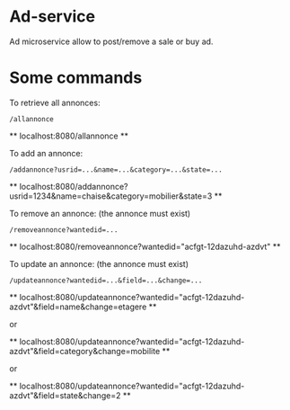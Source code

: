 # Ad-service

Ad microservice allow to post/remove a sale or buy ad.

# Some commands 

To retrieve all annonces:
 
```
/allannonce
```

** localhost:8080/allannonce **

To add an annonce: 

```
/addannonce?usrid=...&name=...&category=...&state=...
```

** localhost:8080/addannonce?usrid=1234&name=chaise&category=mobilier&state=3 **

To remove an annonce:
(the annonce must exist)

```
/removeannonce?wantedid=...
```

** localhost:8080/removeannonce?wantedid="acfgt-12dazuhd-azdvt" **

To update an annonce:
(the annonce must exist)

```
/updateannonce?wantedid=...&field=...&change=...
```

** localhost:8080/updateannonce?wantedid="acfgt-12dazuhd-azdvt"&field=name&change=etagere **

or 

** localhost:8080/updateannonce?wantedid="acfgt-12dazuhd-azdvt"&field=category&change=mobilite **

or 

** localhost:8080/updateannonce?wantedid="acfgt-12dazuhd-azdvt"&field=state&change=2 **

